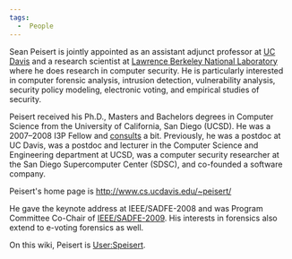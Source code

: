 ```yaml
---
tags:
  -  People
---
```

Sean Peisert is jointly appointed as an assistant adjunct professor at
[UC Davis](http://seclab.cs.ucdavis.edu/) and a research scientist at
[Lawrence Berkeley National Laboratory](http://www.lbl.gov/) where he
does research in computer security. He is particularly interested in
computer forensic analysis, intrusion detection, vulnerability analysis,
security policy modeling, electronic voting, and empirical studies of
security.

Peisert received his Ph.D., Masters and Bachelors degrees in Computer
Science from the University of California, San Diego (UCSD). He was a
2007–2008 I3P Fellow and [consults](http://www.infidel.net/) a bit.
Previously, he was a postdoc at UC Davis, was a postdoc and lecturer in
the Computer Science and Engineering department at UCSD, was a computer
security researcher at the San Diego Supercomputer Center (SDSC), and
co-founded a software company.

Peisert's home page is <http://www.cs.ucdavis.edu/~peisert/>

He gave the keynote address at IEEE/SADFE-2008 and was Program Committee
Co-Chair of [IEEE/SADFE-2009](ieee/sadfe-2009.md). His interests
in forensics also extend to e-voting forensics as well.

On this wiki, Peisert is [User:Speisert](user:speisert.md).

